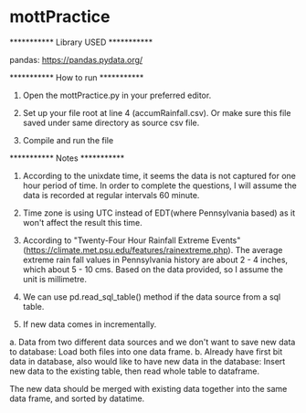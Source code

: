 # mottPractice

***********   Library USED   ***********

pandas: https://pandas.pydata.org/

***********   How to run   ***********

1. Open the mottPractice.py in your preferred editor. 

2. Set up your file root at line 4 (accumRainfall.csv). Or make sure this file saved under same directory as source csv file.

3. Compile and run the file

***********   Notes   ***********

1. According to the unixdate time, it seems the data is not captured for one hour period of time. In order to complete the questions, I will assume the data is recorded at regular intervals 60 minute. 

2. Time zone is using UTC instead of EDT(where Pennsylvania based) as it won't affect the result this time.

3. According to "Twenty-Four Hour Rainfall Extreme Events" (https://climate.met.psu.edu/features/rainextreme.php). The average extreme rain fall values in Pennsylvania history are about 2 - 4 inches, which about 5 - 10 cms. Based on the data provided, so I assume the unit is millimetre.

4. We can use pd.read_sql_table() method if the data source from a sql table. 

5. If new data comes in incrementally.
  
  a. Data from two different data sources and we don't want to save new data to database:
     Load both files into one data frame.
  b. Already have first bit data in database, also would like to have new data in the database:
     Insert new data to the existing table, then read whole table to dataframe.
  
 The new data should be merged with existing data together into the same data frame, and sorted by datatime. 
    
